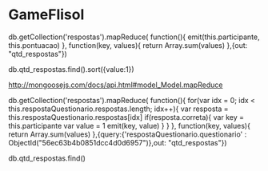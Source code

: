 # GameFlisol

db.getCollection('respostas').mapReduce(
function(){
        emit(this.participante, this.pontuacao)
},
function(key, values){
        return Array.sum(values)
},{out: "qtd_respostas"})

db.qtd_respostas.find().sort({value:1})

http://mongoosejs.com/docs/api.html#model_Model.mapReduce

db.getCollection('respostas').mapReduce(
function(){
        for(var idx = 0; idx < this.respostaQuestionario.respostas.length; idx++){
            var resposta = this.respostaQuestionario.respostas[idx]
            if(resposta.correta){
                var key = this.participante
                var value = 1
                emit(key, value)
            }
        }
},
function(key, values){
        return Array.sum(values)
},{query:{'respostaQuestionario.questionario' : ObjectId("56ec63b4b0851dcc4d0d6957")},out: "qtd_respostas"})

db.qtd_respostas.find()